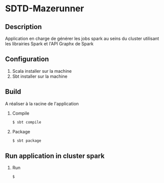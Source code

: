 # SDTD-Mazerunner

## Description
Application en charge de générer les jobs spark au seins du cluster utilisant les librairies Spark et l'API Graphx de Spark

## Configuration
1. Scala installer sur la machine
2. Sbt installer sur la machine

## Build

A réaliser à la racine de l'application
 
1. Compile

    ```bash
    $ sbt compile
    ```  
2. Package

    ```bash
    $ sbt package
    ```  
## Run application in cluster spark

1. Run 

    ```bash
    $
    ``` 